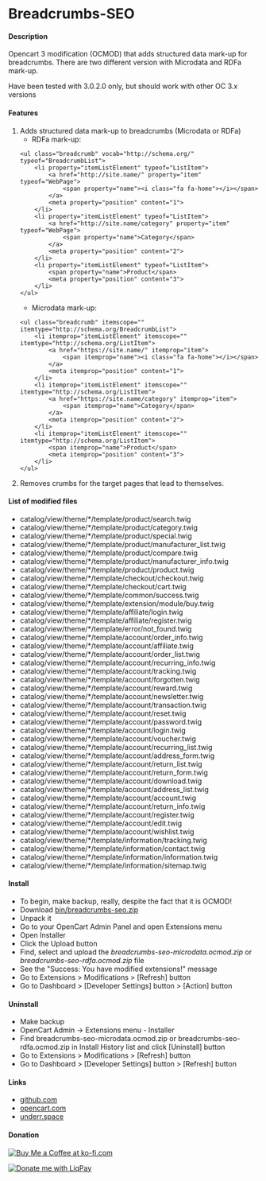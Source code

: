 # Breadcrumbs-SEO

#### Description
Opencart 3 modification (OCMOD) that adds structured data mark-up for breadcrumbs.
There are two different version with Microdata and RDFa mark-up.

Have been tested with 3.0.2.0 only, but should work with other OC 3.x versions

#### Features
1. Adds structured data mark-up to breadcrumbs (Microdata or RDFa)
    * RDFa mark-up:
    ```
    <ul class="breadcrumb" vocab="http://schema.org/" typeof="BreadcrumbList">
        <li property="itemListElement" typeof="ListItem">
            <a href="http://site.name/" property="item" typeof="WebPage">
                <span property="name"><i class="fa fa-home"></i></span>
            </a>
            <meta property="position" content="1">
        </li>
        <li property="itemListElement" typeof="ListItem">
            <a href="http://site.name/category" property="item" typeof="WebPage">
                <span property="name">Category</span>
            </a>
            <meta property="position" content="2">
        </li>
        <li property="itemListElement" typeof="ListItem">
            <span property="name">Product</span>
            <meta property="position" content="3">
        </li>
    </ul>
    ````
    * Microdata mark-up:
    ```
    <ul class="breadcrumb" itemscope="" itemtype="http://schema.org/BreadcrumbList">
        <li itemprop="itemListElement" itemscope="" itemtype="http://schema.org/ListItem">
            <a href="https://site.name/" itemprop="item">
                <span itemprop="name"><i class="fa fa-home"></i></span>
            </a>
            <meta itemprop="position" content="1">
        </li>
        <li itemprop="itemListElement" itemscope="" itemtype="http://schema.org/ListItem">
            <a href="https://site.name/category" itemprop="item">
                <span itemprop="name">Category</span>
            </a>
            <meta itemprop="position" content="2">
        </li>
        <li itemprop="itemListElement" itemscope="" itemtype="http://schema.org/ListItem">
            <span itemprop="name">Product</span>
            <meta itemprop="position" content="3">
        </li>
    </ul>
    ```
2. Removes crumbs for the target pages that lead to themselves.

#### List of modified files
* catalog/view/theme/*/template/product/search.twig
* catalog/view/theme/*/template/product/category.twig
* catalog/view/theme/*/template/product/special.twig
* catalog/view/theme/*/template/product/manufacturer_list.twig
* catalog/view/theme/*/template/product/compare.twig
* catalog/view/theme/*/template/product/manufacturer_info.twig
* catalog/view/theme/*/template/product/product.twig
* catalog/view/theme/*/template/checkout/checkout.twig
* catalog/view/theme/*/template/checkout/cart.twig
* catalog/view/theme/*/template/common/success.twig
* catalog/view/theme/*/template/extension/module/buy.twig
* catalog/view/theme/*/template/affiliate/login.twig
* catalog/view/theme/*/template/affiliate/register.twig
* catalog/view/theme/*/template/error/not_found.twig
* catalog/view/theme/*/template/account/order_info.twig
* catalog/view/theme/*/template/account/affiliate.twig
* catalog/view/theme/*/template/account/order_list.twig
* catalog/view/theme/*/template/account/recurring_info.twig
* catalog/view/theme/*/template/account/tracking.twig
* catalog/view/theme/*/template/account/forgotten.twig
* catalog/view/theme/*/template/account/reward.twig
* catalog/view/theme/*/template/account/newsletter.twig
* catalog/view/theme/*/template/account/transaction.twig
* catalog/view/theme/*/template/account/reset.twig
* catalog/view/theme/*/template/account/password.twig
* catalog/view/theme/*/template/account/login.twig
* catalog/view/theme/*/template/account/voucher.twig
* catalog/view/theme/*/template/account/recurring_list.twig
* catalog/view/theme/*/template/account/address_form.twig
* catalog/view/theme/*/template/account/return_list.twig
* catalog/view/theme/*/template/account/return_form.twig
* catalog/view/theme/*/template/account/download.twig
* catalog/view/theme/*/template/account/address_list.twig
* catalog/view/theme/*/template/account/account.twig
* catalog/view/theme/*/template/account/return_info.twig
* catalog/view/theme/*/template/account/register.twig
* catalog/view/theme/*/template/account/edit.twig
* catalog/view/theme/*/template/account/wishlist.twig
* catalog/view/theme/*/template/information/tracking.twig
* catalog/view/theme/*/template/information/contact.twig
* catalog/view/theme/*/template/information/information.twig
* catalog/view/theme/*/template/information/sitemap.twig

#### Install
* To begin, make backup, really, despite the fact that it is OCMOD!
* Download [bin/breadcrumbs-seo.zip](https://github.com/underr-ua/oc3-breadcrumbs-seo/raw/master/bin/breadcrumbs-seo.zip)
* Unpack it
* Go to your OpenCart Admin Panel and open Extensions menu
* Open Installer
* Click the Upload button
* Find, select and upload the *breadcrumbs-seo-microdata.ocmod.zip* or *breadcrumbs-seo-rdfa.ocmod.zip* file
* See the "Success: You have modified extensions!" message
* Go to Extensions > Modifications > [Refresh] button
* Go to Dashboard > [Developer Settings] button > [Action] button

#### Uninstall
* Make backup
* OpenCart Admin -> Extensions menu - Installer
* Find breadcrumbs-seo-microdata.ocmod.zip or breadcrumbs-seo-rdfa.ocmod.zip in Install History list and click [Uninstall] button
* Go to Extensions > Modifications > [Refresh] button
* Go to Dashboard > [Developer Settings] button > [Refresh] button

#### Links
* [github.com](https://github.com/underr-ua/oc3-breadcrumbs-seo/)
* [opencart.com](https://www.opencart.com/index.php?route=marketplace/extension/info&extension_id=33396)
* [underr.space](https://underr.space/notes/projects/project-002.html)

#### Donation
<a href='https://ko-fi.com/X8X290YA' target='_blank'><img src='https://image.ibb.co/hmWnnc/kofi.png' border='0' alt='Buy Me a Coffee at ko-fi.com'/></a>

<a href='https://www.liqpay.ua/en/checkout/card/underr' target='_blank'><img src='https://image.ibb.co/nA3HoS/liqpay.png' border='0' alt='Donate me with LiqPay'/></a>
